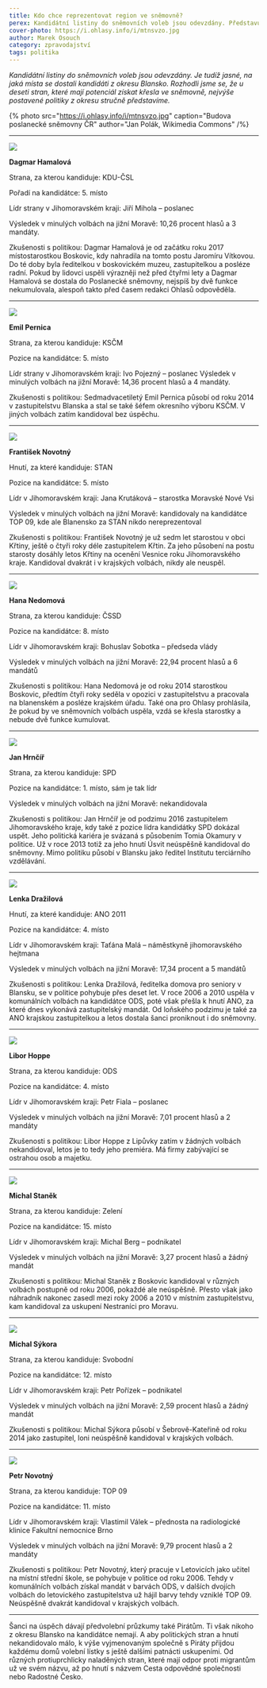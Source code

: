 ```yaml
---
title: Kdo chce reprezentovat region ve sněmovně?
perex: Kandidátní listiny do sněmovních voleb jsou odevzdány. Představujeme nejvýše postavené regionální politiky z deseti stran, které mají potenciál získat křesla ve sněmovně.
cover-photo: https://i.ohlasy.info/i/mtnsvzo.jpg
author: Marek Osouch
category: zpravodajství
tags: politika
---
```


*Kandidátní listiny do sněmovních voleb jsou odevzdány. Je tudíž jasné, na jaká místa se dostali kandidáti z okresu Blansko. Rozhodli jsme se, že u deseti stran, které mají potenciál získat křesla ve sněmovně, nejvýše postavené politiky z okresu stručně představíme.*

{% photo src="https://i.ohlasy.info/i/mtnsvzo.jpg" caption="Budova poslanecké sněmovny ČR" author="Jan Polák, Wikimedia Commons" /%}

---

<img src="https://i.ohlasy.info/i/xkq3tt7.jpg" class="profile-picture"/>

**Dagmar Hamalová**

Strana, za kterou kandiduje: KDU-ČSL

Pořadí na kandidátce: 5. místo

Lídr strany v Jihomoravském kraji: Jiří Mihola – poslanec

Výsledek v minulých volbách na jižní Moravě: 10,26 procent hlasů a 3 mandáty.

Zkušenosti s politikou: Dagmar Hamalová je od začátku roku 2017 místostarostkou Boskovic, kdy nahradila na tomto postu Jaromíru Vítkovou. Do té doby byla ředitelkou v boskovickém muzeu, zastupitelkou a posléze radní. Pokud by lidovci uspěli výrazněji než před čtyřmi lety a Dagmar Hamalová se dostala do Poslanecké sněmovny, nejspíš by dvě funkce nekumulovala, alespoň takto před časem redakci Ohlasů odpověděla.

---

<img src="https://i.ohlasy.info/i/9kxzqr3.jpg" class="profile-picture"/>

**Emil Pernica**

Strana, za kterou kandiduje: KSČM

Pozice na kandidátce: 5. místo

Lídr strany v Jihomoravském kraji: Ivo Pojezný – poslanec
Výsledek v minulých volbách na jižní Moravě: 14,36 procent hlasů a 4 mandáty.

Zkušenosti s politikou: Sedmadvacetiletý Emil Pernica působí od roku 2014 v zastupitelstvu Blanska a stal se také šéfem okresního výboru KSČM. V jiných volbách zatím kandidoval bez úspěchu.

---

<img src="https://i.ohlasy.info/i/bi54c6a.jpg" class="profile-picture"/>

**František Novotný**

Hnutí, za které kandiduje: STAN

Pozice na kandidátce: 5. místo

Lídr v Jihomoravském kraji: Jana Krutáková – starostka Moravské Nové Vsi

Výsledek v minulých volbách na jižní Moravě: kandidovaly na kandidátce TOP 09, kde ale Blanensko za STAN nikdo nereprezentoval

Zkušenosti s politikou: František Novotný je už sedm let starostou v obci Křtiny, ještě o čtyři roky déle zastupitelem Křtin. Za jeho působení na postu starosty dosáhly letos Křtiny na ocenění Vesnice roku Jihomoravského kraje. Kandidoval dvakrát i v krajských volbách, nikdy ale neuspěl.

---

<img src="https://i.ohlasy.info/i/warchm2.jpg" class="profile-picture"/>

**Hana Nedomová**

Strana, za kterou kandiduje: ČSSD

Pozice na kandidátce: 8. místo

Lídr v Jihomoravském kraji: Bohuslav Sobotka – předseda vlády

Výsledek v minulých volbách na jižní Moravě: 22,94 procent hlasů a 6 mandátů

Zkušenosti s politikou: Hana Nedomová je od roku 2014 starostkou Boskovic, předtím čtyři roky seděla v opozici v zastupitelstvu a pracovala na blanenském a posléze krajském  úřadu. Také ona pro Ohlasy prohlásila, že pokud by ve sněmovních volbách uspěla, vzdá se křesla starostky a nebude dvě funkce kumulovat.

---

<img src="https://i.ohlasy.info/i/m1dnqsr.jpg" class="profile-picture"/>

**Jan Hrnčíř**

Strana, za kterou kandiduje: SPD

Pozice na kandidátce: 1. místo, sám je tak lídr

Výsledek v minulých volbách na jižní Moravě: nekandidovala

Zkušenosti s politikou: Jan Hrnčíř je od podzimu 2016 zastupitelem Jihomoravského kraje, kdy také z pozice lídra kandidátky SPD dokázal uspět. Jeho politická kariéra je svázaná s působením Tomia Okamury v politice. Už v roce 2013 totiž za jeho hnutí Úsvit neúspěšně kandidoval do sněmovny. Mimo politiku působí v Blansku jako ředitel Institutu terciárního vzdělávání.

---

<img src="https://i.ohlasy.info/i/rhy5ewt.jpg" class="profile-picture"/>

**Lenka Dražilová**

Hnutí, za které kandiduje: ANO 2011

Pozice na kandidátce: 4. místo

Lídr v Jihomoravském kraji: Taťána Malá – náměstkyně jihomoravského hejtmana

Výsledek v minulých volbách na jižní Moravě: 17,34 procent a 5 mandátů

Zkušenosti s politikou: Lenka Dražilová, ředitelka domova pro seniory v Blansku, se v politice pohybuje přes deset let. V roce 2006 a 2010 uspěla v komunálních volbách na kandidátce ODS, poté však přešla k hnutí ANO, za které dnes vykonává zastupitelský mandát. Od loňského podzimu je také za ANO krajskou zastupitelkou a letos dostala šanci proniknout i do sněmovny. 

---

<img src="https://i.ohlasy.info/i/s1dvear.jpg" class="profile-picture"/>

**Libor Hoppe**

Strana, za kterou kandiduje: ODS

Pozice na kandidátce: 4. místo

Lídr v Jihomoravském kraji: Petr Fiala – poslanec

Výsledek v minulých volbách na jižní Moravě: 7,01 procent hlasů a 2 mandáty

Zkušenosti s politikou: Libor Hoppe z Lipůvky zatím v žádných volbách nekandidoval, letos je to tedy jeho premiéra. Má firmy zabývající se ostrahou osob a majetku.

---

<img src="https://i.ohlasy.info/i/hcjurit.jpg" class="profile-picture"/>

**Michal Staněk**

Strana, za kterou kandiduje: Zelení

Pozice na kandidátce: 15. místo

Lídr v Jihomoravském kraji: Michal Berg – podnikatel

Výsledek v minulých volbách na jižní Moravě: 3,27 procent hlasů a žádný mandát

Zkušenosti s politikou: Michal Staněk z Boskovic kandidoval v různých volbách postupně od roku 2006, pokaždé ale neúspěšně. Přesto však jako náhradník nakonec zasedl mezi roky 2006 a 2010 v místním zastupitelstvu, kam kandidoval za uskupení Nestraníci pro Moravu. 

---

<img src="https://i.ohlasy.info/i/jtwyriq.jpg" class="profile-picture"/>

**Michal Sýkora**

Strana, za kterou kandiduje: Svobodní

Pozice na kandidátce: 12. místo

Lídr v Jihomoravském kraji: Petr Pořízek – podnikatel

Výsledek v minulých volbách na jižní Moravě: 2,59 procent hlasů a žádný mandát

Zkušenosti s politikou: Michal Sýkora působí v Šebrově-Kateřině od roku 2014 jako zastupitel, loni neúspěšně kandidoval v krajských volbách.

---

<img src="https://i.ohlasy.info/i/2ujl9ee.jpg" class="profile-picture"/>

**Petr Novotný**

Strana, za kterou kandiduje: TOP 09

Pozice na kandidátce: 11. místo

Lídr v Jihomoravském kraji: Vlastimil Válek – přednosta na radiologické klinice Fakultní nemocnice Brno

Výsledek v minulých volbách na jižní Moravě: 9,79 procent hlasů a 2 mandáty

Zkušenosti s politikou: Petr Novotný, který pracuje v Letovicích jako učitel na místní střední škole, se pohybuje v politice od roku 2006. Tehdy v komunálních volbách získal mandát v barvách ODS, v dalších dvojích volbách do letovického zastupitelstva už hájil barvy tehdy vzniklé TOP 09. Neúspěšně dvakrát kandidoval v krajských volbách.

---
 
Šanci na úspěch dávají předvolební průzkumy také Pirátům. Ti však nikoho z okresu Blansko na kandidátce nemají. A aby politických stran a hnutí nekandidovalo málo, k výše vyjmenovaným společně s Piráty přijdou každému domů volební lístky s ještě dalšími patnácti uskupeními. Od různých protiuprchlicky naladěných stran, které mají odpor proti migrantům už ve svém názvu, až po hnutí s názvem Cesta odpovědné společnosti nebo Radostné Česko.
